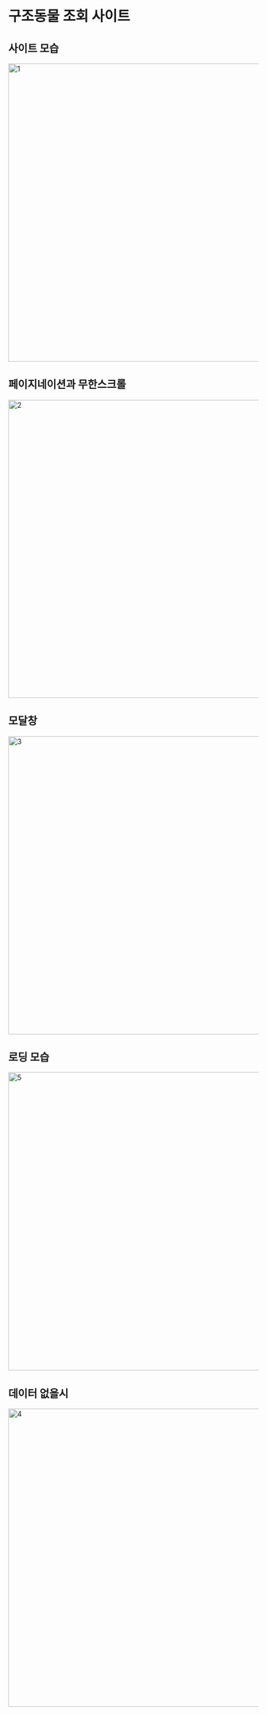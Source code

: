 # 구조동물 조회 사이트
## 사이트 모습
<img width="600" alt="1" src="https://github.com/user-attachments/assets/f046bd24-1db3-46ca-a549-7532fffcaa31">

## 페이지네이션과 무한스크롤
<img width="600" alt="2" src="https://github.com/user-attachments/assets/3806827d-f7a4-4d7e-8425-dc9e54dfede7">

## 모달창
<img width="600" alt="3" src="https://github.com/user-attachments/assets/16bb89cc-e024-4747-bace-fc12eca708f1">

## 로딩 모습
<img width="600" alt="5" src="https://github.com/user-attachments/assets/55aafbae-ae96-4866-bda4-8c32f3906411">

## 데이터 없을시
<img width="600" alt="4" src="https://github.com/user-attachments/assets/b2f18f1f-9847-4c87-ad7a-ddd298d5cc4f">
